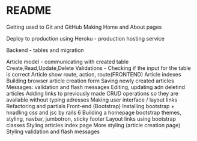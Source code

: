 # README

Getting used to Git and GitHub
Making Home and About pages

Deploy to production using Heroku - production hosting service

Backend - tables and migration

Article model - communicating with created table
Create,Read,Update,Delete
Validations - Checking if the input for the table is correct
Article show route, action, route(FRONTEND)
Article indexes
Building browser article creation form
Saving newly created articles
Messages: validation and flash messages
Editing, updating adn deletind articles
Adding links to previously made CRUD operations so they are available without typing adresses
Making user interface / layout links
Refactoring and partials
Front-end (Bootstrap)
Installing bootstrap + hnadling css and jsc by rails 6
Building a homepage bootstrap themes, styling, navbar, jumbotron, sticky footer
Layout links using bootstrap classes
Styling articles index page
More styling (article creation page)
Styling validation and flash messages